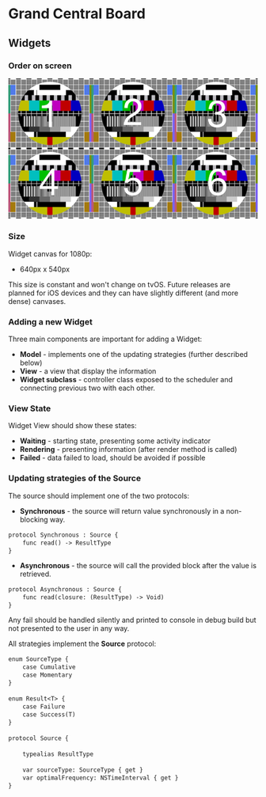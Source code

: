 Grand Central Board
===================

## Widgets

### Order on screen

![image](./README/widgets.png)

### Size

Widget canvas for 1080p:

- 640px x 540px

This size is constant and won't change on tvOS. Future releases are planned for iOS devices and they can have slightly different (and more dense) canvases. 


### Adding a new Widget

Three main components are important for adding a Widget:

- **Model** - implements one of the updating strategies (further described below)
- **View** - a view that display the information
- **Widget subclass** - controller class exposed to the scheduler and connecting previous two with each other.

### View State

Widget View should show these states:

- **Waiting** - starting state, presenting some activity indicator
- **Rendering** - presenting information (after render method is called)
- **Failed** - data failed to load, should be avoided if possible


### Updating strategies of the Source

The source should implement one  of the two protocols:

- **Synchronous** - the source will return value synchronously in a non-blocking way.

```
protocol Synchronous : Source {
    func read() -> ResultType
}
```

- **Asynchronous** - the source will call the provided block after the value is retrieved. 

```
protocol Asynchronous : Source {
    func read(closure: (ResultType) -> Void)
}
```

Any fail should be handled silently and printed to console in debug build but not presented to the user in any way.

All strategies implement the **Source** protocol:


```
enum SourceType {
    case Cumulative
    case Momentary
}

enum Result<T> {
    case Failure
    case Success(T)
}

protocol Source {

    typealias ResultType

    var sourceType: SourceType { get }
    var optimalFrequency: NSTimeInterval { get }
}
```